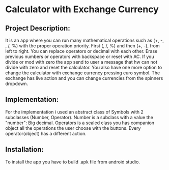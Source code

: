 # Calculator with Exchange Currency

## Project Description:
It is an app where you can run many mathematical operations such as (+, -, , /, %) with the proper operation priority. First (, /, %) and then (+, -), from left to right. You can replace operators or decimal with each other. Erase previous numbers or operators with backspace or reset with AC. If you divide or mod with zero the app send to user a message that hw can not divide with zero and reset the calculator. You also have one more option to change the calculator with exchange currency pressing euro symbol. The exchange has live action and you can change currencies from the spinners dropdown.

## Implementation:
For the implementation i used an abstract class of Symbols with 2 subclasses (Number, Operator). Number is a subclass with a value the "number": Big decimal. Operators is a sealed class you has companion object all the operations the user choose with the buttons. Every operator(object) has a different action.

## Installation:
To install the app you have to build .apk file from android studio.
